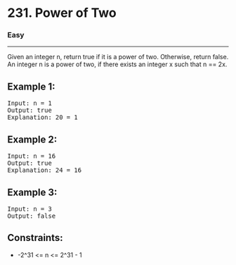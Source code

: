 # 231. Power of Two

### Easy

---

Given an integer n, return true if it is a power of two. Otherwise, return false.\
An integer n is a power of two, if there exists an integer x such that n == 2x.

## Example 1:

<pre>
Input: n = 1
Output: true
Explanation: 20 = 1
</pre>

## Example 2:

<pre>
Input: n = 16
Output: true
Explanation: 24 = 16
</pre>

## Example 3:

<pre>
Input: n = 3
Output: false
</pre>

## Constraints:

- -2^31 <= n <= 2^31 - 1
